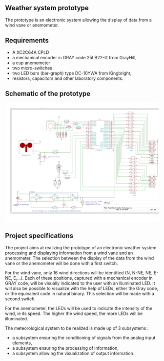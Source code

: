 ## Weather system prototype

The prototype is an electronic system allowing the display of data from a wind vane or anemometer. 

## Requirements
- A XC2C64A CPLD
- a mechanical encoder in GRAY code 25LB22-G from GrayHill, 
- a cup anemometer 
- two micro-switches
- two LED bars (bar-graph) type DC-10YWA from Kingbright, 
- resistors, capacitors and other laboratory components. 

## Schematic of the prototype

![alt](Girouette_v2-1.jpg)

## Project specifications

The project aims at realizing the prototype of an electronic weather system processing and displaying information from a wind vane and an anemometer. The selection between the display of the data from the wind vane or the anemometer will be done with a first switch.

For the wind vane, only 16 wind directions will be identified (N, N-NE, NE, E-NE, E,...). Each of these positions, captured with a mechanical encoder in GRAY code, will be visually indicated to the user with an illuminated LED. It will also be possible to visualize with the help of LEDs, either the Gray code, or the equivalent code in natural binary. This selection will be made with a second switch. 

For the anemometer, the LEDs will be used to indicate the intensity of the wind, ie its speed. The higher the wind speed, the more LEDs will be illuminated. 

The meteorological system to be realized is made up of 3 subsystems : 
- a subsystem ensuring the conditioning of signals from the analog input elements, 
- a subsystem ensuring the processing of information, 
- a subsystem allowing the visualization of output information. 
